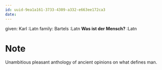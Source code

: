 ```yaml
---
id: uuid-9ea1a161-3733-4309-a332-e663ee172ca3
date: 
---
```


given: Karl :Latn
family: Bartels :Latn
**Was ist der Mensch?** :Latn
# Note
Unambitious pleasant anthology of ancient opinions on what defines man. 